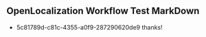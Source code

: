 ## OpenLocalization Workflow Test MarkDown
* 5c81789d-c81c-4355-a0f9-287290620de9 thanks!

<!--HONumber=Aug16_HO1-->


